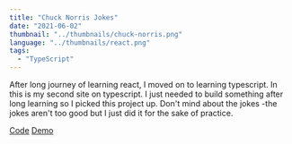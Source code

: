 ```yaml
---
title: "Chuck Norris Jokes"
date: "2021-06-02"
thumbnail: "../thumbnails/chuck-norris.png"
language: "../thumbnails/react.png"
tags:
  - "TypeScript"
---
```


After long journey of learning react, I moved on to learning typescript. In this is my second site on typescript. I just needed to build something after long learning so I picked this project up. Don't mind about the jokes -the jokes aren't too good but I just did it for the sake of practice.

<a href='https://github.com/starjardin/random-jokes-typescript'>Code</a>
<a href='https://starjardin-tanteli-random-jokes-typescript.vercel.app//'>Demo</a>
